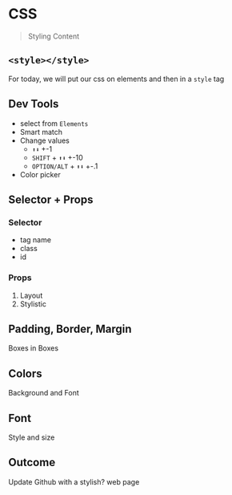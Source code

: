 CSS
===

> Styling Content

## `<style></style>`

For today, we will put our css on elements and then in a `style` tag 

## Dev Tools

* select from `Elements`
* Smart match
* Change values
    * `⬆⬇` +-1
    * `SHIFT` + `⬆⬇` +-10
    * `OPTION/ALT` + `⬆⬇` +-.1
* Color picker

## Selector + Props

### Selector

* tag name
* class
* id

### Props

1. Layout
1. Stylistic

## Padding, Border, Margin

Boxes in Boxes

## Colors

Background and Font

## Font

Style and size

## Outcome

Update Github with a stylish? web page
